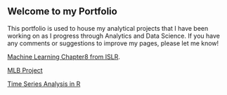 
## Welcome to my Portfolio

This portfolio is used to house my analytical projects that I have been working on as I progress through Analytics and Data Science. If you have any comments or suggestions to improve my pages, please let me know!

[Machine Learning Chapter8 from ISLR](./ch8_3_1_lab.html).

[MLB Project](/mlb/index.md)

[Time Series Analysis in R](./Time_Series_Analysis_OrangesGrowingSeason.html)



